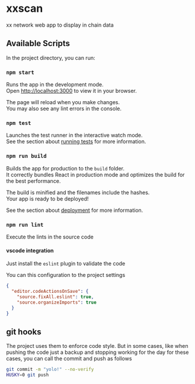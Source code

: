 # xxscan

xx network web app to display in chain data

## Available Scripts

In the project directory, you can run:

### `npm start`

Runs the app in the development mode.\
Open [http://localhost:3000](http://localhost:3000) to view it in your browser.

The page will reload when you make changes.\
You may also see any lint errors in the console.

### `npm test`

Launches the test runner in the interactive watch mode.\
See the section about [running tests](https://facebook.github.io/create-react-app/docs/running-tests) for more information.

### `npm run build`

Builds the app for production to the `build` folder.\
It correctly bundles React in production mode and optimizes the build for the best performance.

The build is minified and the filenames include the hashes.\
Your app is ready to be deployed!

See the section about [deployment](https://facebook.github.io/create-react-app/docs/deployment) for more information.

### `npm run lint`

Execute the lints in the source code

#### vscode integration

Just install the `eslint` plugin to validate the code

You can this configuration to the project settings

```json
{
  "editor.codeActionsOnSave": {
    "source.fixAll.eslint": true,
    "source.organizeImports": true
  }
}
```

## git hooks

The project uses them to enforce code style. But in some cases, like when pushing the code just a backup and stopping working for the day for these cases, you can call the commit and push as follows

```sh
git commit -m "yolo!" --no-verify
HUSKY=0 git push
```
